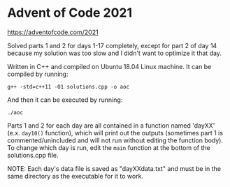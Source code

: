 # Advent of Code 2021

https://adventofcode.com/2021

Solved parts 1 and 2 for days 1-17 completely, except for part 2 of day 14 because my solution was too slow and I didn't want to optimize it that day. 

Written in C++ and compiled on Ubuntu 18.04 Linux machine. It can be compiled by running:
```
g++ -std=c++11 -O1 solutions.cpp -o aoc
```

And then it can be executed by running:
```
./aoc
```

Parts 1 and 2 for each day are all contained in a function named 'dayXX' (e.x. `day10()` function), which will print out the outputs (sometimes part 1 is commented/unincluded and will not run without editing the function body). To change which day is run, edit the `main` function at the bottom of the solutions.cpp file.

NOTE: Each day's data file is saved as "dayXXdata.txt" and must be in the same directory as the executable for it to work. 
